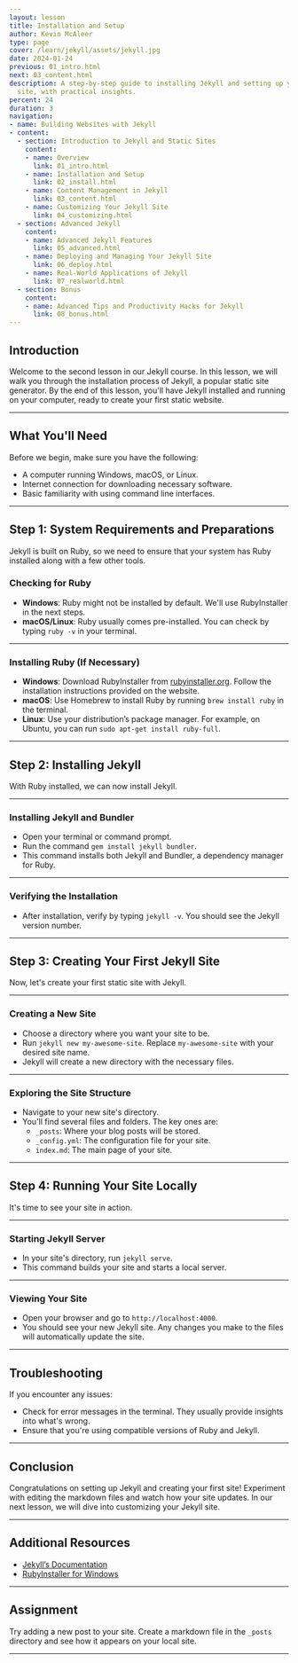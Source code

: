 ```yaml
---
layout: lesson
title: Installation and Setup
author: Kevin McAleer
type: page
cover: /learn/jekyll/assets/jekyll.jpg
date: 2024-01-24
previous: 01_intro.html
next: 03_content.html
description: A step-by-step guide to installing Jekyll and setting up your first static
  site, with practical insights.
percent: 24
duration: 3
navigation:
- name: Building Websites with Jekyll
- content:
  - section: Introduction to Jekyll and Static Sites
    content:
    - name: Overview
      link: 01_intro.html
    - name: Installation and Setup
      link: 02_install.html
    - name: Content Management in Jekyll
      link: 03_content.html
    - name: Customizing Your Jekyll Site
      link: 04_customizing.html
  - section: Advanced Jekyll
    content:
    - name: Advanced Jekyll Features
      link: 05_advanced.html
    - name: Deploying and Managing Your Jekyll Site
      link: 06_deploy.html
    - name: Real-World Applications of Jekyll
      link: 07_realworld.html
  - section: Bonus
    content:
    - name: Advanced Tips and Productivity Hacks for Jekyll
      link: 08_bonus.html
---
```



## Introduction

Welcome to the second lesson in our Jekyll course. In this lesson, we will walk you through the installation process of Jekyll, a popular static site generator. By the end of this lesson, you'll have Jekyll installed and running on your computer, ready to create your first static website.

---

## What You'll Need

Before we begin, make sure you have the following:

- A computer running Windows, macOS, or Linux.
- Internet connection for downloading necessary software.
- Basic familiarity with using command line interfaces.

---

## Step 1: System Requirements and Preparations

Jekyll is built on Ruby, so we need to ensure that your system has Ruby installed along with a few other tools.

### Checking for Ruby

- **Windows**: Ruby might not be installed by default. We'll use RubyInstaller in the next steps.
- **macOS/Linux**: Ruby usually comes pre-installed. You can check by typing `ruby -v` in your terminal.

---

### Installing Ruby (If Necessary)

- **Windows**: Download RubyInstaller from [rubyinstaller.org](https://rubyinstaller.org/). Follow the installation instructions provided on the website.
- **macOS**: Use Homebrew to install Ruby by running `brew install ruby` in the terminal.
- **Linux**: Use your distribution’s package manager. For example, on Ubuntu, you can run `sudo apt-get install ruby-full`.

---

## Step 2: Installing Jekyll

With Ruby installed, we can now install Jekyll.

---

### Installing Jekyll and Bundler

- Open your terminal or command prompt.
- Run the command `gem install jekyll bundler`.
- This command installs both Jekyll and Bundler, a dependency manager for Ruby.

---

### Verifying the Installation

- After installation, verify by typing `jekyll -v`. You should see the Jekyll version number.

---

## Step 3: Creating Your First Jekyll Site

Now, let's create your first static site with Jekyll.

---

### Creating a New Site

- Choose a directory where you want your site to be.
- Run `jekyll new my-awesome-site`. Replace `my-awesome-site` with your desired site name.
- Jekyll will create a new directory with the necessary files.

---

### Exploring the Site Structure

- Navigate to your new site's directory.
- You'll find several files and folders. The key ones are:
  - `_posts`: Where your blog posts will be stored.
  - `_config.yml`: The configuration file for your site.
  - `index.md`: The main page of your site.

---

## Step 4: Running Your Site Locally

It's time to see your site in action.

---

### Starting Jekyll Server

- In your site's directory, run `jekyll serve`.
- This command builds your site and starts a local server.

---

### Viewing Your Site

- Open your browser and go to `http://localhost:4000`.
- You should see your new Jekyll site. Any changes you make to the files will automatically update the site.

---

## Troubleshooting

If you encounter any issues:

- Check for error messages in the terminal. They usually provide insights into what's wrong.
- Ensure that you're using compatible versions of Ruby and Jekyll.

---

## Conclusion

Congratulations on setting up Jekyll and creating your first site! Experiment with editing the markdown files and watch how your site updates. In our next lesson, we will dive into customizing your Jekyll site.

---

## Additional Resources

- [Jekyll’s Documentation](https://jekyllrb.com/docs/)
- [RubyInstaller for Windows](https://rubyinstaller.org/)

---

## Assignment

Try adding a new post to your site. Create a markdown file in the `_posts` directory and see how it appears on your local site.

---
